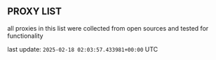 ## PROXY LIST

all proxies in this list were collected from open sources and tested for functionality

last update: `2025-02-18 02:03:57.433981+00:00` UTC